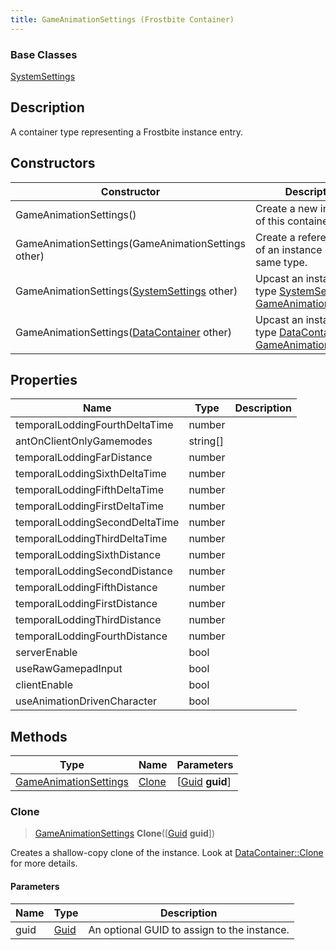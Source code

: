 ```yaml
---
title: GameAnimationSettings (Frostbite Container)
---
```

### Base Classes

[SystemSettings](SystemSettings)

## Description

A container type representing a Frostbite instance entry.

## Constructors

| Constructor                                                                      | Description                                                                                                                       |
| -------------------------------------------------------------------------------- | --------------------------------------------------------------------------------------------------------------------------------- |
| GameAnimationSettings()                                                          | Create a new instance of this container type.                                                                                     |
| GameAnimationSettings(GameAnimationSettings other)                               | Create a reference copy of an instance of the same type.                                                                          |
| GameAnimationSettings([SystemSettings](SystemSettings) other)                    | Upcast an instance of type [SystemSettings](SystemSettings) to [GameAnimationSettings](GameAnimationSettings).                    |
| GameAnimationSettings([DataContainer](/vext/ref/cls/shr/datacontainer) other) | Upcast an instance of type [DataContainer](/vext/ref/cls/shr/datacontainer) to [GameAnimationSettings](GameAnimationSettings). |

## Properties

| Name                           | Type       | Description |
| ------------------------------ | ---------- | ----------- |
| temporalLoddingFourthDeltaTime | number     |             |
| antOnClientOnlyGamemodes       | string\[\] |             |
| temporalLoddingFarDistance     | number     |             |
| temporalLoddingSixthDeltaTime  | number     |             |
| temporalLoddingFifthDeltaTime  | number     |             |
| temporalLoddingFirstDeltaTime  | number     |             |
| temporalLoddingSecondDeltaTime | number     |             |
| temporalLoddingThirdDeltaTime  | number     |             |
| temporalLoddingSixthDistance   | number     |             |
| temporalLoddingSecondDistance  | number     |             |
| temporalLoddingFifthDistance   | number     |             |
| temporalLoddingFirstDistance   | number     |             |
| temporalLoddingThirdDistance   | number     |             |
| temporalLoddingFourthDistance  | number     |             |
| serverEnable                   | bool       |             |
| useRawGamepadInput             | bool       |             |
| clientEnable                   | bool       |             |
| useAnimationDrivenCharacter    | bool       |             |

## Methods

| Type                                           | Name            | Parameters                                     |
| ---------------------------------------------- | --------------- | ---------------------------------------------- |
| [GameAnimationSettings](GameAnimationSettings) | [Clone](#clone) | \[[Guid](/vext/ref/cls/shr/guid) **guid**\] |

### Clone

> [GameAnimationSettings](GameAnimationSettings) **Clone**(\[[Guid](/vext/ref/cls/shr/guid) **guid**\])

Creates a shallow-copy clone of the instance. Look at [DataContainer::Clone](/vext/ref/cls/shr/datacontainer#clone) for more details.

#### Parameters

| Name | Type         | Description                                 |
| ---- | ------------ | ------------------------------------------- |
| guid | [Guid](Guid) | An optional GUID to assign to the instance. |
